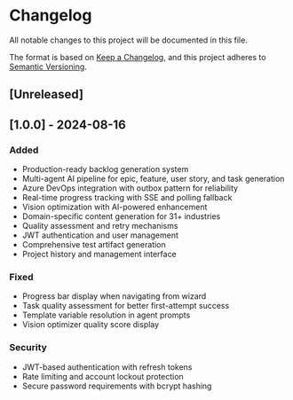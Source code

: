 # Changelog

All notable changes to this project will be documented in this file.

The format is based on [Keep a Changelog](https://keepachangelog.com/en/1.0.0/),
and this project adheres to [Semantic Versioning](https://semver.org/spec/v2.0.0.html).

## [Unreleased]

## [1.0.0] - 2024-08-16
### Added
- Production-ready backlog generation system
- Multi-agent AI pipeline for epic, feature, user story, and task generation
- Azure DevOps integration with outbox pattern for reliability
- Real-time progress tracking with SSE and polling fallback
- Vision optimization with AI-powered enhancement
- Domain-specific content generation for 31+ industries
- Quality assessment and retry mechanisms
- JWT authentication and user management
- Comprehensive test artifact generation
- Project history and management interface

### Fixed
- Progress bar display when navigating from wizard
- Task quality assessment for better first-attempt success
- Template variable resolution in agent prompts
- Vision optimizer quality score display

### Security
- JWT-based authentication with refresh tokens
- Rate limiting and account lockout protection
- Secure password requirements with bcrypt hashing